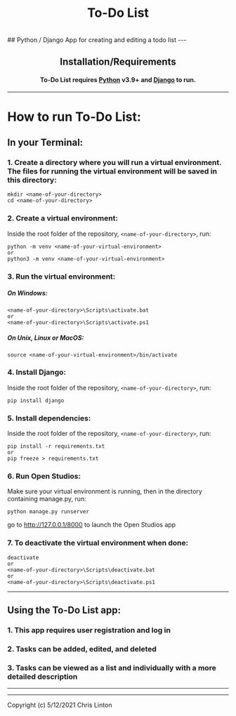 
# <h1><div align="center">To-Do List</div></h1>  
<br>
## Python / Django App for creating and editing a todo list
---

## <div align="center">Installation/Requirements</div>
#### <div align="center">To-Do List requires [Python](https://www.python.org/) v3.9+ and [Django](https://www.djangoproject.com/) to run.</div>
***

# How to run To-Do List:

## In your Terminal:
### 1. Create a directory where you will run a virtual environment. The files for running the virtual environment will be saved in this directory:
```
mkdir <name-of-your-directory>
cd <name-of-your-directory>
```
### 2. Create a virtual environment:
Inside the root folder of the repository, `<name-of-your-directory>`, run:
```
python -m venv <name-of-your-virtual-environment>
or 
python3 -m venv <name-of-your-virtual-environment>
```
### 3. Run the virtual environment:
##### On Windows:

```
<name-of-your-directory>\Scripts\activate.bat  
or  
<name-of-your-directory>\Scripts\activate.ps1
```
##### On Unix, Linux or MacOS:
```
source <name-of-your-virtual-environment>/bin/activate
```
### 4. Install Django:
Inside the root folder of the repository, `<name-of-your-directory>`, run:
```
pip install django
```
### 5. Install dependencies:
Inside the root folder of the repository, `<name-of-your-directory>`, run:
```
pip install -r requirements.txt
or 
pip freeze > requirements.txt
```
### 6. Run Open Studios:
Make sure your virtual environment is running, then in the directory containing manage.py, run:
```
python manage.py runserver
```
go to  http://127.0.0.1/8000 to launch the Open Studios app

### 7. To deactivate the virtual environment when done:
```
deactivate
or
<name-of-your-directory>\Scripts\deactivate.bat
or
<name-of-your-directory>\Scripts\deactivate.ps1
```
---
## Using the To-Do List app:
### 1. This app requires user registration and log in
### 2. Tasks can be added, edited, and deleted
### 3. Tasks can be viewed as a list and individually with a more detailed description



---
***

Copyright (c) 5/12/2021 Chris Linton



